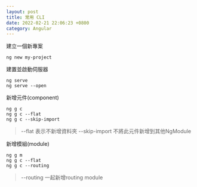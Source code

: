 ```yaml
---
layout: post
title: 常用 CLI
date: 2022-02-21 22:06:23 +0800
category: Angular
---
```

建立一個新專案
```
ng new my-project
```

建置並啟動伺服器
```
ng serve
ng serve --open  
```      

新增元件(component)
```
ng g c
ng g c --flat
ng g c --skip-import
```
> --flat 表示不新增資料夾
> --skip-import 不將此元件新增到其他NgModule

新增模組(module)
```
ng g m
ng g c --flat
ng g c --routing
```
> --routing 一起新增routing module

